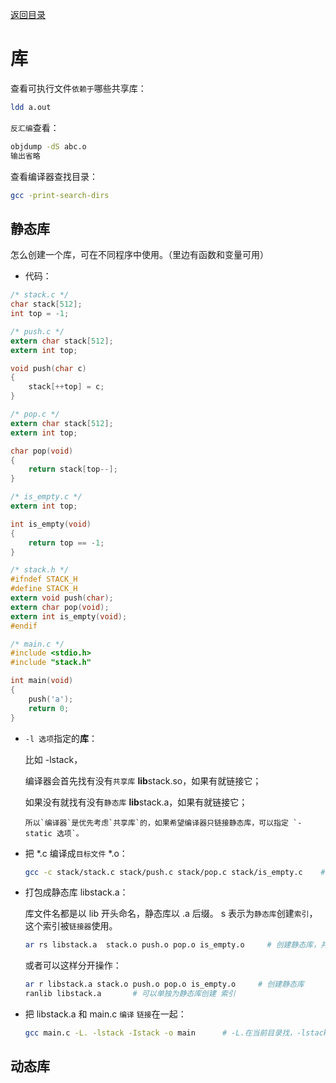 [返回目录](/README.md)

库
===========================

查看可执行文件`依赖于`哪些共享库：

```bash
ldd a.out
```

`反汇编`查看：

```bash
objdump -dS abc.o
输出省略
```

查看编译器查找目录：

```bash
gcc -print-search-dirs
```

静态库
----------

怎么创建一个库，可在不同程序中使用。（里边有函数和变量可用）

- 代码：

```c
/* stack.c */
char stack[512];
int top = -1;
```

```c
/* push.c */
extern char stack[512];
extern int top;

void push(char c)
{
	stack[++top] = c;
}
```

```c
/* pop.c */
extern char stack[512];
extern int top;

char pop(void)
{
	return stack[top--];
}
```

```c
/* is_empty.c */
extern int top;

int is_empty(void)
{
	return top == -1;
}
```

```c
/* stack.h */
#ifndef STACK_H
#define STACK_H
extern void push(char);
extern char pop(void);
extern int is_empty(void);
#endif
```

```c
/* main.c */
#include <stdio.h>
#include "stack.h"

int main(void)
{
	push('a');
	return 0;
}
```


- `-l 选项`指定的**库**：

  比如 -lstack，

  编译器会首先找有没有`共享库` **lib**stack.so，如果有就链接它；

  如果没有就找有没有`静态库` **lib**stack.a，如果有就链接它；

  ```
  所以`编译器`是优先考虑`共享库`的，如果希望编译器只链接静态库，可以指定 `-static 选项`。
  ```

- 把 *.c 编译成`目标文件` *.o：

  ```bash
  gcc -c stack/stack.c stack/push.c stack/pop.c stack/is_empty.c    # 生成了 stack.o push.o pop.o is_empty.o
  ```

- 打包成静态库 libstack.a：

  库文件名都是以 lib 开头命名，静态库以 .a 后缀。 s 表示为`静态库`创建`索引`，这个索引被`链接器`使用。

  ```bash
  ar rs libstack.a  stack.o push.o pop.o is_empty.o     # 创建静态库，并为静态库创建 索引。
  ```

  或者可以这样分开操作：

  ```bash
  ar r libstack.a stack.o push.o pop.o is_empty.o     # 创建静态库
  ranlib libstack.a       # 可以单独为静态库创建 索引
  ```

- 把 libstack.a 和 main.c `编译` `链接`在一起：

  ```bash
  gcc main.c -L. -lstack -Istack -o main      # -L.在当前目录找，-lstack 就是 libstack.a！
  ```

动态库
----------
